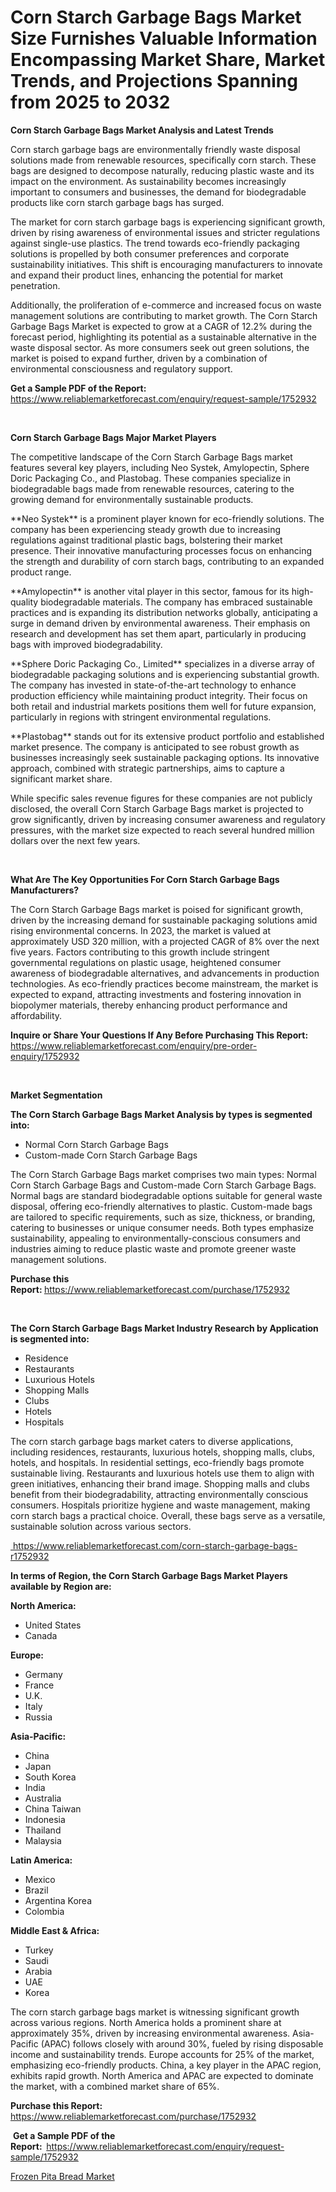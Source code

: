 <p><h1>Corn Starch Garbage Bags Market Size Furnishes Valuable Information Encompassing Market Share, Market Trends, and Projections Spanning from 2025 to 2032</h1></p><p><strong>Corn Starch Garbage Bags Market Analysis and Latest Trends</strong></p>
<p><p>Corn starch garbage bags are environmentally friendly waste disposal solutions made from renewable resources, specifically corn starch. These bags are designed to decompose naturally, reducing plastic waste and its impact on the environment. As sustainability becomes increasingly important to consumers and businesses, the demand for biodegradable products like corn starch garbage bags has surged.</p><p>The market for corn starch garbage bags is experiencing significant growth, driven by rising awareness of environmental issues and stricter regulations against single-use plastics. The trend towards eco-friendly packaging solutions is propelled by both consumer preferences and corporate sustainability initiatives. This shift is encouraging manufacturers to innovate and expand their product lines, enhancing the potential for market penetration.</p><p>Additionally, the proliferation of e-commerce and increased focus on waste management solutions are contributing to market growth. The Corn Starch Garbage Bags Market is expected to grow at a CAGR of 12.2% during the forecast period, highlighting its potential as a sustainable alternative in the waste disposal sector. As more consumers seek out green solutions, the market is poised to expand further, driven by a combination of environmental consciousness and regulatory support.</p></p>
<p><strong>Get a Sample PDF of the Report:&nbsp;</strong> <a href="https://www.reliablemarketforecast.com/enquiry/request-sample/1752932?utm_campaign=2140&utm_medium=2&utm_source=Github&utm_content=ia&utm_term=08022025&utm_id=corn-starch-garbage-bags">https://www.reliablemarketforecast.com/enquiry/request-sample/1752932</a></p>
<p>&nbsp;</p>
<p><strong>Corn Starch Garbage Bags Major Market Players</strong></p>
<p><p>The competitive landscape of the Corn Starch Garbage Bags market features several key players, including Neo Systek, Amylopectin, Sphere Doric Packaging Co., and Plastobag. These companies specialize in biodegradable bags made from renewable resources, catering to the growing demand for environmentally sustainable products.</p><p>**Neo Systek** is a prominent player known for eco-friendly solutions. The company has been experiencing steady growth due to increasing regulations against traditional plastic bags, bolstering their market presence. Their innovative manufacturing processes focus on enhancing the strength and durability of corn starch bags, contributing to an expanded product range.</p><p>**Amylopectin** is another vital player in this sector, famous for its high-quality biodegradable materials. The company has embraced sustainable practices and is expanding its distribution networks globally, anticipating a surge in demand driven by environmental awareness. Their emphasis on research and development has set them apart, particularly in producing bags with improved biodegradability.</p><p>**Sphere Doric Packaging Co., Limited** specializes in a diverse array of biodegradable packaging solutions and is experiencing substantial growth. The company has invested in state-of-the-art technology to enhance production efficiency while maintaining product integrity. Their focus on both retail and industrial markets positions them well for future expansion, particularly in regions with stringent environmental regulations.</p><p>**Plastobag** stands out for its extensive product portfolio and established market presence. The company is anticipated to see robust growth as businesses increasingly seek sustainable packaging options. Its innovative approach, combined with strategic partnerships, aims to capture a significant market share.</p><p>While specific sales revenue figures for these companies are not publicly disclosed, the overall Corn Starch Garbage Bags market is projected to grow significantly, driven by increasing consumer awareness and regulatory pressures, with the market size expected to reach several hundred million dollars over the next few years.</p></p>
<p>&nbsp;</p>
<p><strong>What Are The Key Opportunities For Corn Starch Garbage Bags Manufacturers?</strong></p>
<p><p>The Corn Starch Garbage Bags market is poised for significant growth, driven by the increasing demand for sustainable packaging solutions amid rising environmental concerns. In 2023, the market is valued at approximately USD 320 million, with a projected CAGR of 8% over the next five years. Factors contributing to this growth include stringent governmental regulations on plastic usage, heightened consumer awareness of biodegradable alternatives, and advancements in production technologies. As eco-friendly practices become mainstream, the market is expected to expand, attracting investments and fostering innovation in biopolymer materials, thereby enhancing product performance and affordability.</p></p>
<p><strong>Inquire or Share Your Questions If Any Before Purchasing This Report:</strong> <a href="https://www.reliablemarketforecast.com/enquiry/pre-order-enquiry/1752932?utm_campaign=2140&utm_medium=2&utm_source=Github&utm_content=ia&utm_term=08022025&utm_id=corn-starch-garbage-bags">https://www.reliablemarketforecast.com/enquiry/pre-order-enquiry/1752932</a></p>
<p>&nbsp;</p>
<p><strong>Market Segmentation</strong></p>
<p><strong>The Corn Starch Garbage Bags Market Analysis by types is segmented into:</strong></p>
<p><ul><li>Normal Corn Starch Garbage Bags</li><li>Custom-made Corn Starch Garbage Bags</li></ul></p>
<p><p>The Corn Starch Garbage Bags market comprises two main types: Normal Corn Starch Garbage Bags and Custom-made Corn Starch Garbage Bags. Normal bags are standard biodegradable options suitable for general waste disposal, offering eco-friendly alternatives to plastic. Custom-made bags are tailored to specific requirements, such as size, thickness, or branding, catering to businesses or unique consumer needs. Both types emphasize sustainability, appealing to environmentally-conscious consumers and industries aiming to reduce plastic waste and promote greener waste management solutions.</p></p>
<p><strong>Purchase this Report:&nbsp;</strong><a href="https://www.reliablemarketforecast.com/purchase/1752932?utm_campaign=2140&utm_medium=2&utm_source=Github&utm_content=ia&utm_term=08022025&utm_id=corn-starch-garbage-bags">https://www.reliablemarketforecast.com/purchase/1752932</a></p>
<p>&nbsp;</p>
<p><strong>The Corn Starch Garbage Bags Market Industry Research by Application is segmented into:</strong></p>
<p><ul><li>Residence</li><li>Restaurants</li><li>Luxurious Hotels</li><li>Shopping Malls</li><li>Clubs</li><li>Hotels</li><li>Hospitals</li></ul></p>
<p><p>The corn starch garbage bags market caters to diverse applications, including residences, restaurants, luxurious hotels, shopping malls, clubs, hotels, and hospitals. In residential settings, eco-friendly bags promote sustainable living. Restaurants and luxurious hotels use them to align with green initiatives, enhancing their brand image. Shopping malls and clubs benefit from their biodegradability, attracting environmentally conscious consumers. Hospitals prioritize hygiene and waste management, making corn starch bags a practical choice. Overall, these bags serve as a versatile, sustainable solution across various sectors.</p></p>
<p><a href="https://www.reliablemarketforecast.com/corn-starch-garbage-bags-r1752932?utm_campaign=2140&utm_medium=2&utm_source=Github&utm_content=ia&utm_term=08022025&utm_id=corn-starch-garbage-bags">&nbsp;https://www.reliablemarketforecast.com/corn-starch-garbage-bags-r1752932</a></p>
<p><strong>In terms of Region, the Corn Starch Garbage Bags Market Players available by Region are:</strong></p>
<p>
    <p> <strong> North America: </strong>
        <ul>
            <li>United States</li>
            <li>Canada</li>
        </ul>
        </p> 
    <p> <strong> Europe: </strong>
        <ul>
            <li>Germany</li>
            <li>France</li>
            <li>U.K.</li>
            <li>Italy</li>
            <li>Russia</li>
        </ul>
        </p> 
    <p> <strong> Asia-Pacific: </strong>
        <ul>
            <li>China</li>
            <li>Japan</li>
            <li>South Korea</li>
            <li>India</li>
            <li>Australia</li>
            <li>China Taiwan</li>
            <li>Indonesia</li>
            <li>Thailand</li>
            <li>Malaysia</li>
        </ul>
        </p> 
    <p> <strong> Latin America: </strong>
        <ul>
            <li>Mexico</li>
            <li>Brazil</li>
            <li>Argentina Korea</li>
            <li>Colombia</li>
        </ul>
        </p> 
    <p> <strong> Middle East & Africa: </strong>
        <ul>
            <li>Turkey</li>
            <li>Saudi</li>
            <li>Arabia</li>
            <li>UAE</li>
            <li>Korea</li>
        </ul>
    </p>
    </p>
<p><p>The corn starch garbage bags market is witnessing significant growth across various regions. North America holds a prominent share at approximately 35%, driven by increasing environmental awareness. Asia-Pacific (APAC) follows closely with around 30%, fueled by rising disposable income and sustainability trends. Europe accounts for 25% of the market, emphasizing eco-friendly products. China, a key player in the APAC region, exhibits rapid growth. North America and APAC are expected to dominate the market, with a combined market share of 65%.</p></p>
<p><strong>Purchase this Report: </strong><a href="https://www.reliablemarketforecast.com/purchase/1752932?utm_campaign=2140&utm_medium=2&utm_source=Github&utm_content=ia&utm_term=08022025&utm_id=corn-starch-garbage-bags">https://www.reliablemarketforecast.com/purchase/1752932</a></p>
<p>&nbsp;<strong>Get a Sample PDF of the Report:&nbsp;&nbsp;</strong><a href="https://www.reliablemarketforecast.com/enquiry/request-sample/1752932?utm_campaign=2140&utm_medium=2&utm_source=Github&utm_content=ia&utm_term=08022025&utm_id=corn-starch-garbage-bags">https://www.reliablemarketforecast.com/enquiry/request-sample/1752932</a></p>
<p><strong></strong></p>
<p><p><a href="https://github.com/abbislposival/Market-Research-Report-List-1/blob/main/frozen-pita-bread-market.md?utm_campaign=2140&utm_medium=2&utm_source=Github&utm_content=ia&utm_term=08022025&utm_id=corn-starch-garbage-bags">Frozen Pita Bread Market</a></p></p>